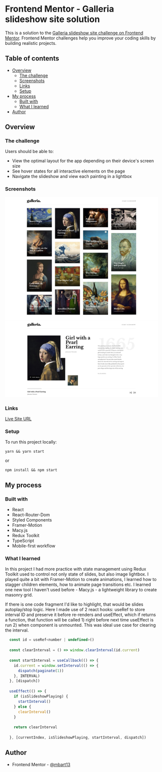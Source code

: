 # Frontend Mentor - Galleria slideshow site solution

This is a solution to the [Galleria slideshow site challenge on Frontend Mentor](https://www.frontendmentor.io/challenges/galleria-slideshow-site-tEA4pwsa6). Frontend Mentor challenges help you improve your coding skills by building realistic projects.

## Table of contents

- [Overview](#overview)
  - [The challenge](#the-challenge)
  - [Screenshots](#screenshot)
  - [Links](#links)
  - [Setup](#setup)
- [My process](#my-process)
  - [Built with](#built-with)
  - [What I learned](#what-i-learned)
- [Author](#author)

## Overview

### The challenge

Users should be able to:

- View the optimal layout for the app depending on their device's screen size
- See hover states for all interactive elements on the page
- Navigate the slideshow and view each painting in a lightbox

### Screenshots

![](./screenshot_01.png)
![](./screenshot_02.png)

### Links

[Live Site URL](https://galleria-slideshow.vercel.app)

### Setup

To run this project locally:

```
yarn && yarn start
```

or

```
npm install && npm start
```

## My process

### Built with

- React
- React-Router-Dom
- Styled Components
- Framer-Motion
- Macy.js
- Redux Toolkit
- TypeScript
- Mobile-first workflow

### What I learned

In this project I had more practice with state management using Redux Toolkit used to control not only state of slides, but also image lightbox.
I played quite a bit with Framer-Motion to create animations, I learned how to stagger children elements, how to animate page transitions etc.
I learned one new tool I haven't used before - Macy.js - a lightweight library to create masonry grid.

If there is one code fragment I'd like to highlight, that would be slides autoplay/stop logic. Here I made use of 2 react hooks: useRef to store interval ID and preserve it before re-renders and useEffect, which if returns a function, that function will be called 1) right before next time useEffect is run 2) when component is unmounted. This was ideal use case for clearing the interval.

```js
  const id = useRef<number | undefined>()

  const clearInterval = () => window.clearInterval(id.current)

  const startInterval = useCallback(() => {
    id.current = window.setInterval(() => {
      dispatch(paginate(1))
    }, INTERVAL)
  }, [dispatch])

  useEffect(() => {
    if (isSlideshowPlaying) {
      startInterval()
    } else {
      clearInterval()
    }

    return clearInterval

  }, [currentIndex, isSlideshowPlaying, startInterval, dispatch])
```

## Author

- Frontend Mentor - [@mbart13](https://www.frontendmentor.io/profile/mbart13)
